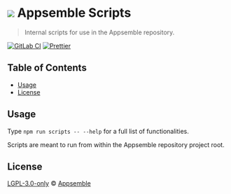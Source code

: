 # ![](https://gitlab.com/appsemble/appsemble/-/raw/0.34.11/config/assets/logo.svg) Appsemble Scripts

> Internal scripts for use in the Appsemble repository.

[![GitLab CI](https://gitlab.com/appsemble/appsemble/badges/0.34.11/pipeline.svg)](https://gitlab.com/appsemble/appsemble/-/releases/0.34.11)
[![Prettier](https://img.shields.io/badge/code_style-prettier-ff69b4.svg)](https://prettier.io)

## Table of Contents

- [Usage](#usage)
- [License](#license)

## Usage

Type `npm run scripts -- --help` for a full list of functionalities.

Scripts are meant to run from within the Appsemble repository project root.

## License

[LGPL-3.0-only](https://gitlab.com/appsemble/appsemble/-/blob/0.34.11/LICENSE.md) ©
[Appsemble](https://appsemble.com)
